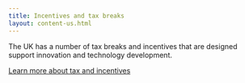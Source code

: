 ```yaml
---
title: Incentives and tax breaks
layout: content-us.html
---
```


The UK has a number of tax breaks and incentives that are designed support innovation and technology development.

[Learn more about tax and incentives](http://ukti-iigb-alpha-staging.herokuapp.com/us/investment-guide/work-out-your-profit-margins-against-UK-tax/)

